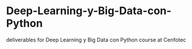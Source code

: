 # Deep-Learning-y-Big-Data-con-Python
deliverables for Deep Learning y Big Data con Python course at Cenfotec

